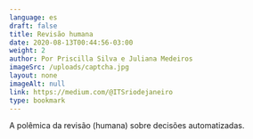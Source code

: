 ```yaml
---
language: es
draft: false
title: Revisão humana
date: 2020-08-13T00:44:56-03:00
weight: 2
author: Por Priscilla Silva e Juliana Medeiros
imageSrc: /uploads/captcha.jpg
layout: none
imageAlt: null
link: https://medium.com/@ITSriodejaneiro
type: bookmark
---
```

A polêmica da revisão (humana) sobre decisões automatizadas.
